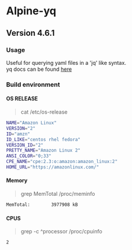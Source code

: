 # Alpine-yq

## Version 4.6.1

### Usage

Useful for querying yaml files in a 'jq' like syntax.      
yq docs can be found [here](https://github.com/mikefarah/yq)

### Build environment

#### OS RELEASE
> cat /etc/os-release

```bash
NAME="Amazon Linux"
VERSION="2"
ID="amzn"
ID_LIKE="centos rhel fedora"
VERSION_ID="2"
PRETTY_NAME="Amazon Linux 2"
ANSI_COLOR="0;33"
CPE_NAME="cpe:2.3:o:amazon:amazon_linux:2"
HOME_URL="https://amazonlinux.com/"
```

#### Memory
> grep MemTotal /proc/meminfo

```bash
MemTotal:        3977908 kB
```

#### CPUS
> grep -c ^processor /proc/cpuinfo

```bash
2
```
